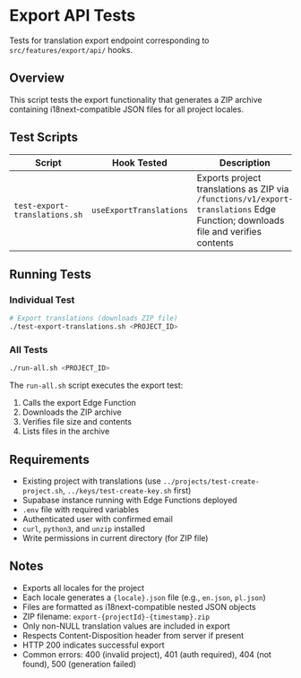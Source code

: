 # Export API Tests

Tests for translation export endpoint corresponding to `src/features/export/api/` hooks.

## Overview

This script tests the export functionality that generates a ZIP archive containing i18next-compatible JSON files for all project locales.

## Test Scripts

| Script                        | Hook Tested             | Description                                                                                                                     |
| ----------------------------- | ----------------------- | ------------------------------------------------------------------------------------------------------------------------------- |
| `test-export-translations.sh` | `useExportTranslations` | Exports project translations as ZIP via `/functions/v1/export-translations` Edge Function; downloads file and verifies contents |

## Running Tests

### Individual Test

```bash
# Export translations (downloads ZIP file)
./test-export-translations.sh <PROJECT_ID>
```

### All Tests

```bash
./run-all.sh <PROJECT_ID>
```

The `run-all.sh` script executes the export test:

1. Calls the export Edge Function
2. Downloads the ZIP archive
3. Verifies file size and contents
4. Lists files in the archive

## Requirements

- Existing project with translations (use `../projects/test-create-project.sh`, `../keys/test-create-key.sh` first)
- Supabase instance running with Edge Functions deployed
- `.env` file with required variables
- Authenticated user with confirmed email
- `curl`, `python3`, and `unzip` installed
- Write permissions in current directory (for ZIP file)

## Notes

- Exports all locales for the project
- Each locale generates a `{locale}.json` file (e.g., `en.json`, `pl.json`)
- Files are formatted as i18next-compatible nested JSON objects
- ZIP filename: `export-{projectId}-{timestamp}.zip`
- Only non-NULL translation values are included in export
- Respects Content-Disposition header from server if present
- HTTP 200 indicates successful export
- Common errors: 400 (invalid project), 401 (auth required), 404 (not found), 500 (generation failed)

